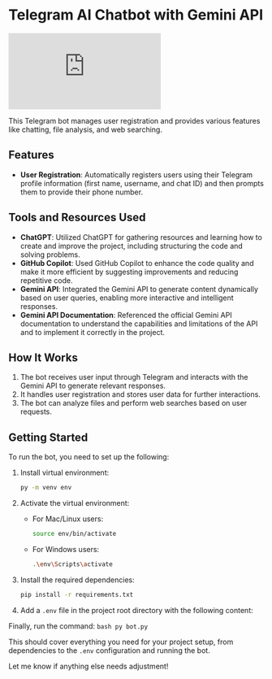 # Telegram AI Chatbot with Gemini API

![Gemini AI Bot](https://pngtree.com/freebackground/3d-render-of-an-adorable-ai-bot-helper-ideal-for-business-as-a-chatbot-with-copy-space-and-room-for-customization_5810378.html)


This Telegram bot manages user registration and provides various features like chatting, file analysis, and web searching.

## Features

- **User Registration**: Automatically registers users using their Telegram profile information (first name, username, and chat ID) and then prompts them to provide their phone number.

## Tools and Resources Used

- **ChatGPT**: Utilized ChatGPT for gathering resources and learning how to create and improve the project, including structuring the code and solving problems.
- **GitHub Copilot**: Used GitHub Copilot to enhance the code quality and make it more efficient by suggesting improvements and reducing repetitive code.
- **Gemini API**: Integrated the Gemini API to generate content dynamically based on user queries, enabling more interactive and intelligent responses.
- **Gemini API Documentation**: Referenced the official Gemini API documentation to understand the capabilities and limitations of the API and to implement it correctly in the project.

## How It Works

1. The bot receives user input through Telegram and interacts with the Gemini API to generate relevant responses.
2. It handles user registration and stores user data for further interactions.
3. The bot can analyze files and perform web searches based on user requests.

## Getting Started

To run the bot, you need to set up the following:

1. Install virtual environment:
    ```bash
    py -m venv env
    ```

2. Activate the virtual environment:
    - For Mac/Linux users:
      ```bash
      source env/bin/activate
      ```
    - For Windows users:
      ```bash
      .\env\Scripts\activate
      ```

3. Install the required dependencies:
   ```bash
   pip install -r requirements.txt
    ```

4. Add a `.env` file in the project root directory with the following content:

Finally, run the command:
    ```bash
    py bot.py
    ```


This should cover everything you need for your project setup, from dependencies to the `.env` configuration and running the bot.

Let me know if anything else needs adjustment!
